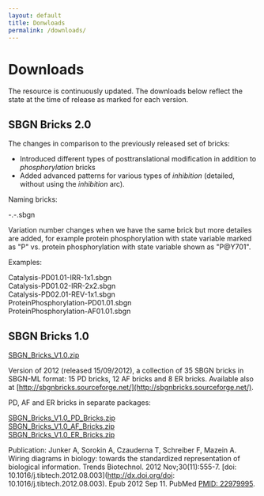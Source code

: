 ```yaml
---
layout: default
title: Donwloads
permalink: /downloads/
---
```


# Downloads

The resource is continuously updated. The downloads below reflect the state at the time of release as marked for each version. 

<!--The most recent set of bricks is availabel at the [SBGN Bricks GitHub](https://github.com/sbgnbricks/sbgnbricks.github.io). To download the whole website click "Clone or download" and then "Download ZIP". The bricks are in folder "bricks".-->

## SBGN Bricks 2.0

The changes in comparison to the previously released set of bricks:  

* Introduced different types of posttranslational modification in addition to _phosphorylation_ bricks  
* Added advanced patterns for various types of _inhibition_ (detailed, without using the _inhibition_ arc).

Naming bricks:  

<keyword>-<bricknumber>.<variationnumber>-<optionalcomment>.sbgn  

Variation number changes when we have the same brick but more detailes are added, for example protein phosphorylation with state variable marked as "P" vs. protein phosphorylation with state variable shown as "P@Y701".  

Examples:  

Catalysis-PD01.01-IRR-1x1.sbgn  
Catalysis-PD01.02-IRR-2x2.sbgn  
Catalysis-PD02.01-REV-1x1.sbgn  
ProteinPhosphorylation-PD01.01.sbgn  
ProteinPhosphorylation-AF01.01.sbgn  
  

## SBGN Bricks 1.0

[SBGN_Bricks_V1.0.zip](https://github.com/sbgnbricks/sbgnbricks.github.io/raw/master/downloads/SBGN_Bricks_V1.0.zip)

Version of 2012 (released 15/09/2012), a collection of 35 SBGN bricks in SBGN-ML format: 15 PD bricks, 12 AF bricks and 8 ER bricks. Available also at [http://sbgnbricks.sourceforge.net/](http://sbgnbricks.sourceforge.net/).  

PD, AF and ER bricks in separate packages:  

[SBGN_Bricks_V1.0_PD_Bricks.zip](https://github.com/sbgnbricks/sbgnbricks.github.io/raw/master/downloads/SBGN_Bricks_V1.0_PD_Bricks.zip)  
[SBGN_Bricks_V1.0_AF_Bricks.zip](https://github.com/sbgnbricks/sbgnbricks.github.io/raw/master/downloads/SBGN_Bricks_V1.0_AF_Bricks.zip)  
[SBGN_Bricks_V1.0_ER_Bricks.zip](https://github.com/sbgnbricks/sbgnbricks.github.io/raw/master/downloads/SBGN_Bricks_V1.0_ER_Bricks.zip)  

Publication: Junker A, Sorokin A, Czauderna T, Schreiber F, Mazein A. Wiring diagrams in biology: towards the standardized representation of biological information. Trends Biotechnol. 2012 Nov;30(11):555-7. [doi: 10.1016/j.tibtech.2012.08.003](http://dx.doi.org/doi: 10.1016/j.tibtech.2012.08.003). Epub 2012 Sep 11. PubMed [PMID: 22979995](https://www.ncbi.nlm.nih.gov/pubmed/22979995).  

